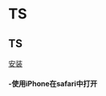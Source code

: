 # TS


##  TS
[安装](http://htmlpreview.github.io/?https://raw.githubusercontent.com/sliencess/TS/master/index.html)

#### -使用iPhone在safari中打开
